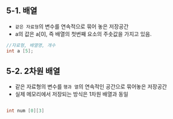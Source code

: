 ## 5-1. 배열
* <code>같은 자료형</code>의 변수를 연속적으로 묶어 놓은 저장공간
* a의 값은 a[0], 즉 배열의 첫번째 요소의 주솟값을 가지고 있음.
```C
//자료형, 배열명, 개수
int a [5];
```

## 5-2. 2차원 배열
* 같은 자료형의 변수를 <code>행과 열</code>의 연속적인 공간으로 묶어놓은 저장공간
* 실제 메모리에서 저장되는 방식은 1차원 배열과 동일

```C

int num [0][3]
```
